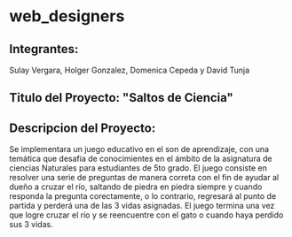 # web_designers
## Integrantes: 
Sulay Vergara, Holger Gonzalez, Domenica Cepeda y David Tunja
## Titulo del Proyecto: "Saltos de Ciencia"
## Descripcion del Proyecto:
Se implementara un juego educativo en el son de aprendizaje, con una temática que desafia de conocimientes en el ámbito de la asignatura de ciencias Naturales para estudiantes de 5to grado. El juego consiste en resolver una serie de preguntas de manera correta con el fin de ayudar al dueño a cruzar el río, saltando de piedra en piedra siempre y cuando responda la pregunta corectamente, o lo contrario, regresará al punto de partida y perderá una de las 3 vidas asignadas. El juego termina una vez que logre cruzar el río y se reencuentre con el gato o cuando haya perdido sus 3 vidas.


